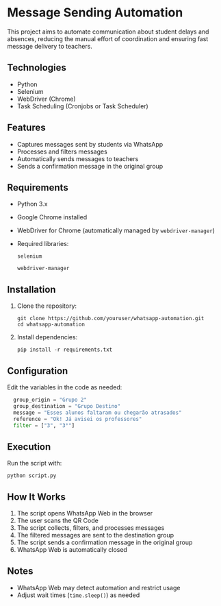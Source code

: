 # Message Sending Automation

This project aims to automate communication about student delays and absences, reducing the manual effort of coordination and ensuring fast message delivery to teachers.

## Technologies

- Python  
- Selenium  
- WebDriver (Chrome)  
- Task Scheduling (Cronjobs or Task Scheduler)  

## Features

- Captures messages sent by students via WhatsApp  
- Processes and filters messages  
- Automatically sends messages to teachers  
- Sends a confirmation message in the original group  

## Requirements

- Python 3.x  
- Google Chrome installed  
- WebDriver for Chrome (automatically managed by `webdriver-manager`)  
- Required libraries:  

  `selenium`  

  `webdriver-manager`  

## Installation

1. Clone the repository:  

    ```
    git clone https://github.com/youruser/whatsapp-automation.git
    cd whatsapp-automation
    ```

2. Install dependencies:  

    ```
    pip install -r requirements.txt
    ```

## Configuration

Edit the variables in the code as needed:

```python
  group_origin = "Grupo 2"
  group_destination = "Grupo Destino"
  message = "Esses alunos faltaram ou chegarão atrasados"
  reference = "Ok! Já avisei os professores"
  filter = ["3", "3°"]
```

## Execution

Run the script with:

```
python script.py
```

## How It Works

1. The script opens WhatsApp Web in the browser  
2. The user scans the QR Code  
3. The script collects, filters, and processes messages  
4. The filtered messages are sent to the destination group  
5. The script sends a confirmation message in the original group  
6. WhatsApp Web is automatically closed  

## Notes

- WhatsApp Web may detect automation and restrict usage  
- Adjust wait times (`time.sleep()`) as needed  
